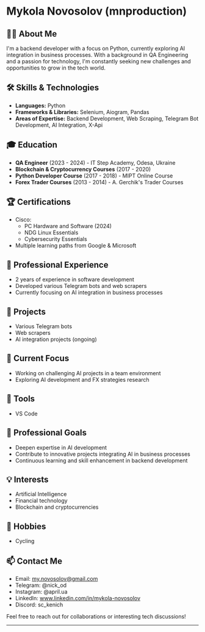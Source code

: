 # Mykola Novosolov (mnproduction)

## 👨‍💻 About Me
I'm a backend developer with a focus on Python, currently exploring AI integration in business processes. With a background in QA Engineering and a passion for technology, I'm constantly seeking new challenges and opportunities to grow in the tech world.

## 🛠 Skills & Technologies
- **Languages:** Python
- **Frameworks & Libraries:** Selenium, Aiogram, Pandas
- **Areas of Expertise:** Backend Development, Web Scraping, Telegram Bot Development, AI Integration, X-Api

## 🎓 Education
- **QA Engineer** (2023 - 2024) - IT Step Academy, Odesa, Ukraine
- **Blockchain & Cryptocurrency Courses** (2017 - 2020)
- **Python Developer Course** (2017 - 2018) - MIPT Online Course
- **Forex Trader Courses** (2013 - 2014) - A. Gerchik's Trader Courses

## 🏆 Certifications
- Cisco:
  - PC Hardware and Software (2024)
  - NDG Linux Essentials
  - Cybersecurity Essentials
- Multiple learning paths from Google & Microsoft

## 💼 Professional Experience
- 2 years of experience in software development
- Developed various Telegram bots and web scrapers
- Currently focusing on AI integration in business processes

## 🚀 Projects
- Various Telegram bots
- Web scrapers
- AI integration projects (ongoing)

## 🌱 Current Focus
- Working on challenging AI projects in a team environment
- Exploring AI development and FX strategies research

## 🔧 Tools
- VS Code

## 🎯 Professional Goals
- Deepen expertise in AI development
- Contribute to innovative projects integrating AI in business processes
- Continuous learning and skill enhancement in backend development

## 💡 Interests
- Artificial Intelligence
- Financial technology
- Blockchain and cryptocurrencies

## 🚴 Hobbies
- Cycling

## 📫 Contact Me
- Email: my.novosolov@gmail.com
- Telegram: @nick_od
- Instagram: @april.ua
- LinkedIn: www.linkedin.com/in/mykola-novosolov
- Discord: sc_kenich

Feel free to reach out for collaborations or interesting tech discussions!

---
